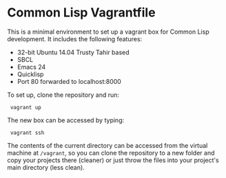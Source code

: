 Common Lisp Vagrantfile
======

This is a minimal environment to set up a vagrant box for Common Lisp development.
It includes the following features:
* 32-bit Ubuntu 14.04 Trusty Tahir based
* SBCL
* Emacs 24
* Quicklisp
* Port 80 forwarded to localhost:8000

To set up, clone the repository and run:

     vagrant up

The new box can be accessed by typing:

     vagrant ssh

The contents of the current directory can be accessed from the virtual machine at `/vagrant`,
so you can clone the repository to a new folder and copy your projects there (cleaner) or
just throw the files into your project's main directory (less clean).
